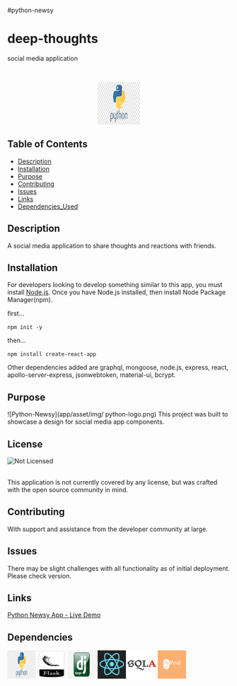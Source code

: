 #python-newsy

# deep-thoughts

social media application

<br>

<p align='center'>
<img src="app/asset/img/ python-logo.png" width="96" height="96" alt='python-logo'>
</p>

## Table of Contents

- [Description](#description)
- [Installation](#installation)
- [Purpose](#purpose)
- [Contributing](#contributing)
- [Issues](#issues)
- [Links](#links)
- [Dependencies_Used](#dependencies)

## Description

A social media application to share thoughts and reactions with friends.

## Installation

For developers looking to develop something similar to this app, you must install [Node.js](https://nodejs.org/en/). Once you have Node.js installed, then install Node Package Manager(npm).

first...

```
npm init -y
```

then...

```
npm install create-react-app
```

Other dependencies added are graphql, mongoose, node.js, express, react, apollo-server-express, jsonwebtoken, material-ui, bcrypt.

## Purpose

![Python-Newsy](app/asset/img/ python-logo.png)
This project was built to showcase a design for social media app components.

## License

![Not Licensed](https://img.shields.io/badge/license--tertiary)

<br />
This application is not currently covered by any license, but was crafted with the open source community in mind.

## Contributing

With support and assistance from the developer community at large.

## Issues

There may be slight challenges with all functionality as of initial deployment. Please check version.

## Links

[Python Newsy App - Live Demo](https://nameless-escarpment-98092.herokuapp.com/)

## Dependencies

<p>
<img src="app/asset/img/ python-logo.png" width="64" height="64" alt='python-logo'>
<img src="app/asset/img/flask-logo.png" width="64" height="64" alt='flask-logo'>
<img src="app/asset/img/django-logo.jpeg" width="64" height="64" alt='django-logo'>
<img src="app/asset/img/reactjs.png" width="64" height="64" alt='react-logo'>
<img src="app/asset/img/sqlalchemy-logo.jpeg" width="64" height="64" alt='sqlalchemy-logo'>
<img src="app/asset/img/pymysql-logo.png" width="64" height="64" alt='pymysql-logo'>
</p>
